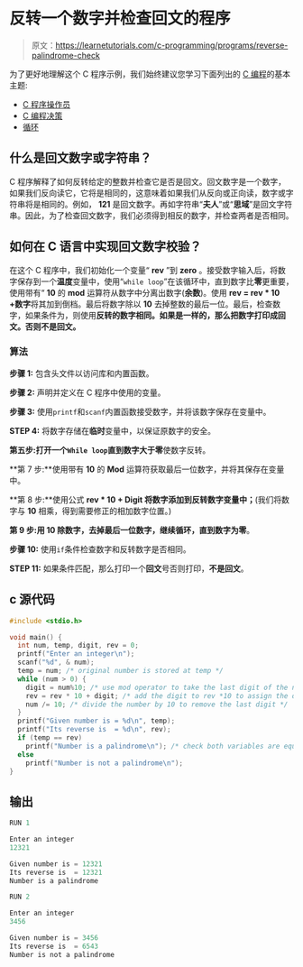 # 反转一个数字并检查回文的程序

> 原文：<https://learnetutorials.com/c-programming/programs/reverse-palindrome-check>

为了更好地理解这个 C 程序示例，我们始终建议您学习下面列出的 [C 编程](../ "C programming")的基本主题:

*   [C 程序操作员](../../c-programming/operators "C program tokens")
*   [C 编程决策](../../c-programming/decision-making-statements "C programming decision making")
*   [循环](../../c-programming/loops "loops in C")

## 什么是回文数字或字符串？

C 程序解释了如何反转给定的整数并检查它是否是回文。回文数字是一个数字，如果我们反向读它，它将是相同的，这意味着如果我们从反向或正向读，数字或字符串将是相同的。例如， **121** 是回文数字。再如字符串“**夫人**”或“**思域**”是回文字符串。因此，为了检查回文数字，我们必须得到相反的数字，并检查两者是否相同。

## 如何在 C 语言中实现回文数字校验？

在这个 C 程序中，我们初始化一个变量“ **rev** ”到 **zero** 。接受数字输入后，将数字保存到一个**温度**变量中，使用“`while loop`”在该循环中，直到数字比**零**更重要，使用带有“ **10** 的 **mod** 运算符从数字中分离出数字(**余数**)。使用 **rev = rev * 10 +数字**将其加到倒档。最后将数字除以 **10** 去掉整数的最后一位。最后，检查数字，如果条件为，则使用**反转的数字相同。如果是一样的，那么把数字打印成回文。否则不是回文。**

### 算法

**步骤 1:** 包含头文件以访问库和内置函数。

**步骤 2:** 声明并定义在 C 程序中使用的变量。

**步骤 3:** 使用`printf`和`scanf`内置函数接受数字，并将该数字保存在变量中。

**STEP 4:** 将数字存储在**临时**变量中，以保证原数字的安全。

**第五步:**打开一个`While loop`直到数字大于**零**使数字反转。

**第 7 步:**使用带有 **10** 的 **Mod** 运算符获取最后一位数字，并将其保存在变量中。

**第 8 步:**使用公式 **rev * 10 + Digit 将数字添加到反转数字变量中；**(我们将数字与 **10** 相乘，得到需要修正的相加数字位置。)

**第 9 步:**用 **10** 除数字，去掉最后一位数字，继续循环，直到数字为**零**。

**步骤 10:** 使用`if`条件检查数字和反转数字是否相同。

**STEP 11:** 如果条件匹配，那么打印一个**回文**号否则打印，**不是回文**。

## c 源代码

```c
#include <stdio.h>

void main() {
  int num, temp, digit, rev = 0;
  printf("Enter an integer\n");
  scanf("%d", & num);
  temp = num; /* original number is stored at temp */
  while (num > 0) {
    digit = num%10; /* use mod operator to take the last digit of the number */
    rev = rev * 10 + digit; /* add the digit to rev *10 to assign the digit to position */
    num /= 10; /* divide the number by 10 to remove the last digit */
  }
  printf("Given number is = %d\n", temp);
  printf("Its reverse is  = %d\n", rev);
  if (temp == rev)
    printf("Number is a palindrome\n"); /* check both variables are equal if so it is palindrome else not */
  else
    printf("Number is not a palindrome\n");
}

```

## 输出

```c
RUN 1

Enter an integer
12321

Given number is = 12321
Its reverse is  = 12321
Number is a palindrome

RUN 2

Enter an integer
3456

Given number is = 3456
Its reverse is  = 6543
Number is not a palindrome
```